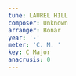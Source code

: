 ```yaml
---
tune: LAUREL HILL
composer: Unknown
arranger: Bonar
year: '-'
meter: 'C. M. '
key: C Major
anacrusis: 0
---
```

